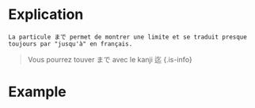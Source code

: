 <!-- TITLE: La particule まで -->
<!-- SUBTITLE: Explication détaillée de la particule まで -->

# Explication
	La particule まで permet de montrer une limite et se traduit presque toujours par "jusqu'à" en français.


> Vous pourrez touver まで avec le kanji 迄
{.is-info}

# Example